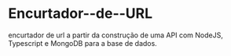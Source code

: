 # Encurtador--de--URL
encurtador de url a partir da construção de uma API com NodeJS, Typescript e MongoDB para a base de dados.
